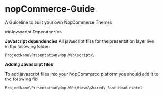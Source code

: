 # nopCommerce-Guide
A Guideline to built your own NopCommerce Themes

##Javascript Dependencies


**Javascript dependencies**
All javascript files for the presentation layer live in the following folder:

```sh
ProjectName\Presentation\Nop.Web\scripts\
```

**Adding Javascript files**

To add javascript files into your NopCommerce platform you should add it to the following file
```sh
ProjectName\Presentation\Nop.Web\Views\Shared\_Root.Head.cshtml
```
